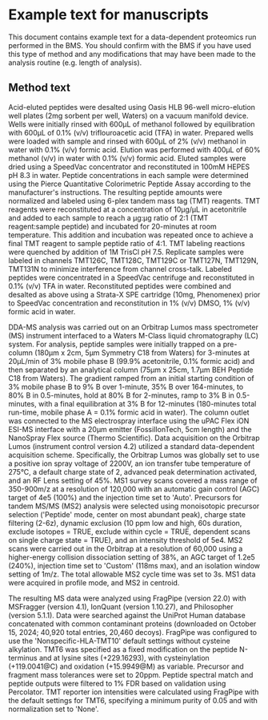 # Example text for manuscripts <!-- omit in toc -->

This document contains example text for a data-dependent proteomics run performed in the BMS. You should confirm with the BMS if you have used this type of method and any modifications that may have been made to the analysis routine (e.g. length of analysis). 

## Method text

Acid-eluted peptides were desalted using Oasis HLB 96-well micro-elution well plates (2mg sorbent per well, Waters) on a vacuum manifold device. Wells were initially rinsed with 600µL of methanol followed by equilibration with 600µL of 0.1% (v/v) triflouroacetic acid (TFA) in water. Prepared wells were loaded with sample and rinsed with 600µL of 2% (v/v) methanol in water with 0.1% (v/v) formic acid. Elution was performed with 400µL of 60% methanol (v/v) in water with 0.1% (v/v) formic acid. Eluted samples were dried using a SpeedVac concentrator and reconstituted in 100mM HEPES pH 8.3 in water. Peptide concentrations in each sample were determined using the Pierce Quantitative Colorimetric Peptide Assay according to the manufacturer's instructions. The resulting peptide amounts were normalized and labeled using 6-plex tandem mass tag (TMT) reagents. TMT reagents were reconstituted at a concentration of 10µg/µL in acetonitrile and added to each sample to reach a µg:µg ratio of 2:1 (TMT reagent:sample peptide) and incubated for 20-minutes at room temperature. This addition and incubation was repeated once to achieve a final TMT reagent to sample peptide ratio of 4:1. TMT labeling reactions were quenched by addition of 1M TrisCl pH 7.5. Replicate samples were labeled in channels TMT126C, TMT128C, TMT129C or TMT127N, TMT129N, TMT131N to minimize interference from channel cross-talk. Labeled peptides were concentrated in a SpeedVac centrifuge and reconstituted in 0.1% (v/v) TFA in water. Reconstituted peptides were combined and desalted as above using a Strata-X SPE cartridge (10mg, Phenomenex) prior to SpeedVac concentration and reconstitution in 1% (v/v) DMSO, 1% (v/v) formic acid in water. 

DDA-MS analysis was carried out on an Orbitrap Lumos mass spectrometer (MS) instrument interfaced to a Waters M-Class liquid chromatography (LC) system. For analysis, peptide samples were initially trapped on a pre-column (180µm x 2cm, 5µm Symmetry C18 from Waters) for 3-minutes at 20µL/min of 3% mobile phase B (99.9% acetonitrile, 0.1% formic acid) and then separated by an analytical column (75µm x 25cm, 1.7µm BEH Peptide C18 from Waters). The gradient ramped from an initial starting condition of 3% mobile phase B to 9% B over 1-minute, 35% B over 164-minutes, to 80% B in 0.5-minutes, hold at 80% B for 2-minutes, ramp to 3% B in 0.5-minutes, with a final equilibration at 3% B for 12-minutes (180-minutes total run-time, mobile phase A = 0.1% formic acid in water). The column outlet was connected to the MS electrospray interface using the uPAC Flex iON ESI-MS interface with a 20µm emitter (FossilIonTech, 5cm length) and the NanoSpray Flex source (Thermo Scientific).  Data acquisition on the Orbitrap Lumos (instrument control version 4.2) utilized a standard data-dependent acquisition scheme. Specifically, the Orbitrap Lumos was globally set to use a positive ion spray voltage of 2200V, an ion transfer tube temperature of 275°C, a default charge state of 2, advanced peak determination activated, and an RF Lens setting of 45%. MS1 survey scans covered a mass range of 350-900m/z at a resolution of 120,000 with an automatic gain control (AGC) target of 4e5 (100%) and the injection time set to 'Auto'. Precursors for tandem MS/MS (MS2) analysis were selected using monoisotopic precursor selection ('Peptide' mode, center on most abundant peak), charge state filtering (2-6z), dynamic exclusion (10 ppm low and high, 60s duration, exclude isotopes = TRUE, exclude within cycle = TRUE, dependent scans on single charge state = TRUE), and an intensity threshold of 5e4. MS2 scans were carried out in the Orbitrap at a resolution of 60,000 using a higher-energy collision dissociation setting of 38%, an AGC target of 1.2e5 (240%), injection time set to 'Custom' (118ms max), and an isolation window setting of 1m/z. The total allowable MS2 cycle time was set to 3s. MS1 data were acquired in profile mode, and MS2 in centroid.

The resulting MS data were analyzed using FragPipe (version 22.0) with MSFragger (version 4.1), IonQuant (version 1.10.27), and Philosopher (version 5.1.1). Data were searched against the UniProt Human database concatenated with common contaminant proteins (downloaded on October 15, 2024; 40,920 total entries, 20,460 decoys). FragPipe was configured to use the 'Nonspecific-HLA-TMT10' default settings without cysteine alkylation. TMT6 was specified as a fixed modification on the peptide N-terminus and at lysine sites (+229.16293), with cysteinylation (+119.0041@C) and oxidation (+15.9949@M) as variable. Precursor and fragment mass tolerances were set to 20ppm. Peptide spectral match and peptide outputs were filtered to 1% FDR based on validation using Percolator. TMT reporter ion intensities were calculated using FragPipe with the default settings for TMT6, specifying a minimum purity of 0.05 and with normalization set to 'None'.  
